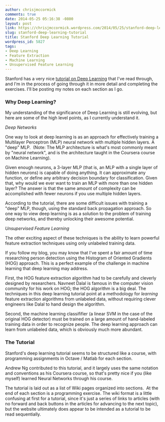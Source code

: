 ```yaml
---
author: chrisjmccormick
comments: true
date: 2014-05-25 05:16:38 -0800
layout: post
link: https://chrisjmccormick.wordpress.com/2014/05/25/stanford-deep-learning-tutorial/
slug: stanford-deep-learning-tutorial
title: Stanford Deep Learning Tutorial
wordpress_id: 5827
tags:
- Deep Learning
- Feature Extraction
- Machine Learning
- Unsupervised Feature Learning
---
```


Stanford has a very nice [tutorial on Deep Learning](http://ufldl.stanford.edu/wiki/index.php/UFLDL_Tutorial) that I've read through, and I'm in the process of going through it in more detail and completing the exercises. I'll be posting my notes on each section as I go.


### Why Deep Learning?


My understanding of the significance of Deep Learning is still evolving, but here are some of the high level points, as I currently understand it.

_Deep Networks_

One way to look at deep learning is as an approach for effectively training a Multilayer Perceptron (MLP) neural network with multiple hidden layers. A "deep" MLP.  (Note: The MLP architecture is what's most commonly meant by "neural network", and is the architecture taught in the Coursera course on Machine Learning).

Given enough neurons, a 3-layer MLP (that is, an MLP with a single layer of hidden neurons) is capable of doing anything. It can approximate any function, or define any arbitrary decision boundary for classification. Given that, why would we ever want to train an MLP with more than one hidden layer? The answer is that the same amount of complexity can be accomplished with fewer neurons if you use multiple hidden layers.

According to the tutorial, there are some difficult issues with training a "deep" MLP, though, using the standard back propagation approach. So one way to view deep learning is as a solution to the problem of training deep networks, and thereby unlocking their awesome potential.

_Unsupervised Feature Learning_

The other exciting aspect of these techniques is the ability to learn powerful feature extraction techniques using only unlabeled training data.

If you follow my blog, you may know that I've spent a fair amount of time researching person detection using the Histogram of Oriented Gradients (HOG) approach. This is a perfect example of the challenge in machine learning that deep learning may address.

First, the HOG feature extraction algorithm had to be carefully and cleverly designed by researchers. Navneet Dalal is famous in the computer vision community for his work on HOG; the HOG algorithm is a big deal. The techniques in this deep learning tutorial point at a methodology for _learning_ feature extraction algorithms from unlabeled data, without requiring clever engineers like Dalal to hand design the algorithm.

Second, the machine learning classififier (a linear SVM in the case of the original HOG detector) must be trained on a large amount of hand-labeled training data in order to recognize people. The deep learning approach can learn from unlabeled data, which is obviously much more abundant.


### The Tutorial


Stanford's deep learning tutorial seems to be structured like a course, with programming assignments in Octave / Matlab for each section.

Andrew Ng contributed to this tutorial, and it largely uses the same notation and conventions as his Coursera course, so that's pretty nice if you (like myself) learned Neural Networks through his course.

The tutorial is laid out as a list of Wiki pages organized into sections.  At the end of each section is a programming exercise. The wiki format is a little confusing at first for a tutorial, since it's just a series of links to articles (with no forward and back buttons in the articles for advancing to the next topic), but the website ultimately does appear to be intended as a tutorial to be read sequentially.


